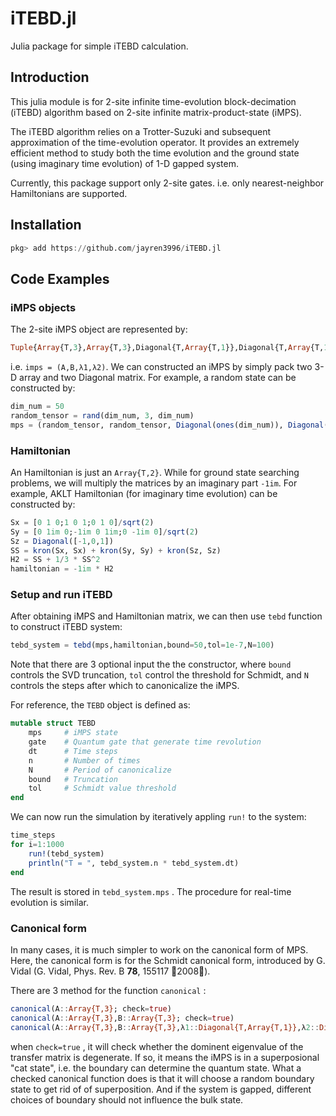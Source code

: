 # iTEBD.jl
Julia package for simple iTEBD calculation.

## Introduction

This julia module is for 2-site infinite time-evolution block-decimation (iTEBD) algorithm based on 2-site infinite matrix-product-state (iMPS).

The iTEBD algorithm relies on a Trotter-Suzuki and subsequent approximation of the time-evolution operator. It provides an extremely efficient method to study both the time evolution and the ground state (using imaginary time evolution) of 1-D gapped system.

Currently, this package support only 2-site gates. i.e. only nearest-neighbor Hamiltonians are supported.

## Installation
```julia
pkg> add https://github.com/jayren3996/iTEBD.jl
```

## Code Examples

### iMPS objects

The 2-site iMPS object are represented by:

```julia
Tuple{Array{T,3},Array{T,3},Diagonal{T,Array{T,1}},Diagonal{T,Array{T,1}}}
```

i.e. ```imps = (A,B,λ1,λ2)```. We can constructed an iMPS by simply pack two 3-D array and two Diagonal matrix. For example, a random state can be constructed by:

```julia
dim_num = 50
random_tensor = rand(dim_num, 3, dim_num)
mps = (random_tensor, random_tensor, Diagonal(ones(dim_num)), Diagonal(ones(dim_num)))
```

### Hamiltonian

An Hamiltonian is just an  ```Array{T,2}```. While for ground state searching problems, we will multiply the matrices by an imaginary part ```-1im```. For example, AKLT Hamiltonian (for imaginary time evolution) can be constructed by:

```julia
Sx = [0 1 0;1 0 1;0 1 0]/sqrt(2)
Sy = [0 1im 0;-1im 0 1im;0 -1im 0]/sqrt(2)
Sz = Diagonal([-1,0,1])
SS = kron(Sx, Sx) + kron(Sy, Sy) + kron(Sz, Sz)
H2 = SS + 1/3 * SS^2
hamiltonian = -1im * H2
```

### Setup and run iTEBD

After obtaining iMPS and Hamiltonian matrix, we can then use ```tebd``` function to construct iTEBD system:

```julia
tebd_system = tebd(mps,hamiltonian,bound=50,tol=1e-7,N=100)
```

Note that there are 3 optional input the the constructor, where ```bound``` controls the SVD truncation, ```tol``` control the threshold for Schmidt, and ```N``` controls the steps after which to canonicalize the iMPS.

For reference, the ```TEBD``` object is defined as:

```julia
mutable struct TEBD
    mps     # iMPS state
    gate    # Quantum gate that generate time revolution
    dt      # Time steps
    n       # Number of times
    N       # Period of canonicalize
    bound   # Truncation
    tol     # Schmidt value threshold
end
```

We can now run the simulation by iteratively appling ```run!``` to the system:

```julia
time_steps
for i=1:1000
    run!(tebd_system)
    println("T = ", tebd_system.n * tebd_system.dt)
end
```

The result is stored in ```tebd_system.mps``` . The procedure for real-time evolution is similar.

### Canonical form

In many cases, it is much simpler to work on the canonical form of MPS. Here, the canonical form is for the Schmidt canonical form, introduced by G. Vidal (G. Vidal, Phys. Rev. B **78**, 155117 􏱋2008􏱌).

There are 3 method for the function ```canonical``` :

```julia
canonical(A::Array{T,3}; check=true)
canonical(A::Array{T,3},B::Array{T,3}; check=true)
canonical(A::Array{T,3},B::Array{T,3},λ1::Diagonal{T,Array{T,1}},λ2::Diagonal{T,Array{T,1}}; check=true)
```

when ```check=true``` , it will check whether the dominent eigenvalue of the transfer matrix is degenerate. If so, it means the iMPS is in a superposional "cat state", i.e. the boundary can determine the quantum state. What  a checked canonical function does is that it will choose a random boundary state to get rid of of superposition. And if the system is gapped, different choices of boundary should not influence the bulk state. 
